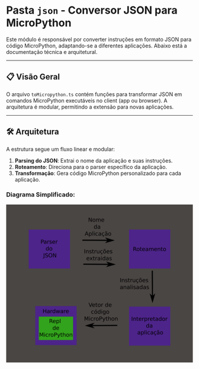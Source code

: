 # Pasta `json` - Conversor JSON para MicroPython

Este módulo é responsável por converter instruções em formato JSON para código MicroPython, adaptando-se a diferentes aplicações. Abaixo está a documentação técnica e arquitetural.

---

## 📋 Visão Geral
O arquivo `toMicropython.ts` contém funções para transformar JSON em comandos MicroPython executáveis no client (app ou browser). A arquitetura é modular, permitindo a extensão para novas aplicações.

---

## 🛠️ Arquitetura
A estrutura segue um fluxo linear e modular:
1. **Parsing do JSON**: Extrai o nome da aplicação e suas instruções.
2. **Roteamento**: Direciona para o parser específico da aplicação.
3. **Transformação**: Gera código MicroPython personalizado para cada aplicação.

### Diagrama Simplificado:
![Representação visual da arquitetura](arquiteturaJson.png "Representação visual da arquitetura")
